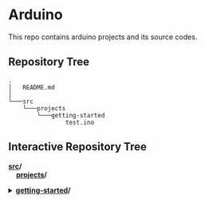 # Arduino
This repo contains arduino projects and its source codes.
## Repository Tree
    .
    │   README.md
    │
    └───src
        └───projects
            └───getting-started
                    test.ino
## Interactive Repository Tree
**[src](/src)/**  
&nbsp;&nbsp;&nbsp;&nbsp;**[projects](/src/projects)/**<details>
    <summary>**[getting-started](/src/projects/getting-started)/**</summary>
    **[test.ino](/src/projects/getting-started/test.ino)**
    </details>
